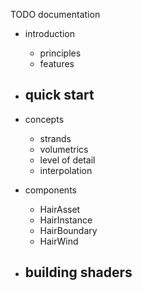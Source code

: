 TODO documentation

- introduction
	- principles
	- features

- quick start
	- 

- concepts
	- strands
	- volumetrics
	- level of detail
	- interpolation

- components
	- HairAsset
	- HairInstance
	- HairBoundary
	- HairWind
	
- building shaders
	-
